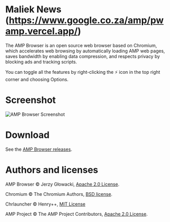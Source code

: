 # Maliek News (https://www.google.co.za/amp/pwamp.vercel.app/)

The AMP Browser is an open source web browser based on Chromium, which accelerates web browsing by automatically loading AMP web pages, saves bandwidth by enabling data compression, and respects privacy by blocking ads and tracking scripts.

You can toggle all the features by right-clicking the ⚡ icon in the top right corner and choosing Options.

# Screenshot

![AMP Browser Screenshot](https://user-images.githubusercontent.com/384997/27287020-a09fdbb2-5502-11e7-9a74-5c4d7c31f484.png)

# Download

See the [AMP Browser releases](https://github.com/niutech/amp-browser/releases).

# Authors and licenses

AMP Browser &copy; Jerzy Głowacki, [Apache 2.0 License](https://www.apache.org/licenses/LICENSE-2.0).

Chromium &copy; The Chromium Authors, [BSD license](https://opensource.org/licenses/BSD-3-Clause).

Chrlauncher &copy; Henry++, [MIT License](https://opensource.org/licenses/MIT)

AMP Project &copy; The AMP Project Contributors, [Apache 2.0 License](https://www.apache.org/licenses/LICENSE-2.0).
